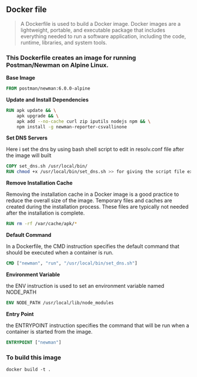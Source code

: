 ## Docker file 

> A Dockerfile is used to build a Docker image. Docker images are a lightweight, portable, and executable package that includes everything needed to run a software application, including the code, runtime, libraries, and system tools.

### This Dockerfile creates an image for running Postman/Newman on Alpine Linux.

 **Base Image**
 
```Dockerfile
FROM postman/newman:6.0.0-alpine
```

**Update and Install Dependencies**

```Dockerfile
RUN apk update && \
    apk upgrade && \
    apk add --no-cache curl zip iputils nodejs npm && \
    npm install -g newman-reporter-csvallinone
```

**Set DNS Servers**

Here i set the dns by using bash shell script to edit in resolv.conf file after the image will built 

```Dockerfile
COPY set_dns.sh /usr/local/bin/
RUN chmod +x /usr/local/bin/set_dns.sh >> for giving the script file execute permission to be runnable 
```

**Remove Installation Cache**

Removing the installation cache in a Docker image is a good practice to reduce the overall size of the image.
Temporary files and caches are created during the installation process. These files are typically not needed after the installation is complete.

```Dockerfile
RUN rm -rf /var/cache/apk/*
```

**Default Command**

In a Dockerfile, the CMD instruction specifies the default command that should be executed when a container is run. 

```Dockerfile
CMD ["newman", "run", "/usr/local/bin/set_dns.sh"]
```

**Environment Variable**

the ENV instruction is used to set an environment variable named NODE_PATH

```Dockerfile
ENV NODE_PATH /usr/local/lib/node_modules
```

**Entry Point**

the ENTRYPOINT instruction specifies the command that will be run when a container is started from the image. 

```Dockerfile
ENTRYPOINT ["newman"]
```

### To build this image 

```Dockerfile
docker build -t .
```
